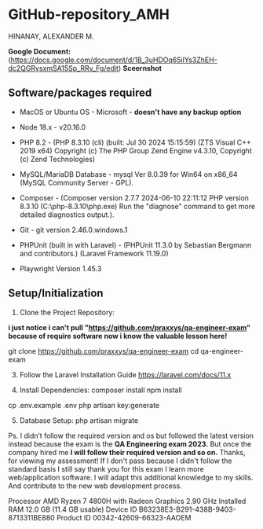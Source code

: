 # GitHub-repository_AMH

HINANAY, ALEXANDER M. 

**Google Document:**
(https://docs.google.com/document/d/1B_3uHDOq65iIYs3ZhEH-dc2QGRysxmSA15Sp_RRv_Fg/edit)
                            **Sceernshot**


## Software/packages required
- MacOS or Ubuntu OS - Microsoft - **doesn't have any backup option**

- Node 18.x - 
v20.16.0

- PHP 8.2 - 
(PHP 8.3.10 (cli) (built: Jul 30 2024 15:15:59) (ZTS Visual C++ 2019 x64)
Copyright (c) The PHP Group
Zend Engine v4.3.10, Copyright (c) Zend Technologies)

- MySQL/MariaDB Database - mysql  Ver 8.0.39 for Win64 on x86_64 (MySQL Community Server - GPL).
- Composer - 
(Composer version 2.7.7 2024-06-10 22:11:12
PHP version 8.3.10 (C:\php-8.3.10\php.exe)
Run the "diagnose" command to get more detailed diagnostics output.).

- Git - 
git version 2.46.0.windows.1

- PHPUnit 
(built in with Laravel) - (PHPUnit 11.3.0 by Sebastian Bergmann and contributors.)
(Laravel Framework 11.19.0)

- Playwright 
Version 1.45.3



## Setup/Initialization

1. Clone the Project Repository:
   
**i just notice i can't pull "https://github.com/praxxys/qa-engineer-exam" because of require software now i know the valuable lesson here!**

   git clone https://github.com/praxxys/qa-engineer-exam
   cd qa-engineer-exam

3. Follow the Laravel Installation Guide 
https://laravel.com/docs/11.x

4. Install Dependencies:
    composer install
    npm install

cp .env.example .env
php artisan key:generate

5. Database Setup:
php artisan migrate

Ps. I didn’t follow the required version and os but followed the latest version instead because the exam is the **QA Engineering exam 2023.** But once the company hired me **I will follow their required version and so on.** Thanks, for viewing my assessment! If I don't pass because I didn't follow the standard basis I still say thank you for this exam I learn more web/application software. I will adapt this additional knowledge to my skills. And contribute to the new web development process. 





Processor	AMD Ryzen 7 4800H with Radeon Graphics 2.90 GHz
Installed RAM	12.0 GB (11.4 GB usable)
Device ID	B63238E3-B291-438B-9403-8713311BE880
Product ID	00342-42609-66323-AAOEM


